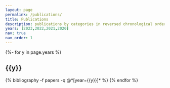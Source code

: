 ```yaml
---
layout: page
permalink: /publications/
title: Publications
description: publications by categories in reversed chronological order
years: [2023,2022,2021,2020]
nav: true
nav_order: 1
---
```

<!-- _pages/publications.md -->
<div class="publications fxp-hide-preview-attr">

{%- for y in page.years %}
  <h2 class="year">{{y}}</h2>
  {% bibliography -f papers -q @*[year={{y}}]* %}
{% endfor %}

</div>
